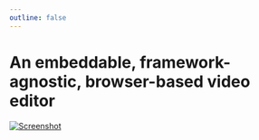 ```yaml
---
outline: false
---
```


# An embeddable, framework-agnostic, browser-based video editor

[<img src="/webgl-video-editor-screenshot.jpg" alt="Screenshot" class="max-h-30rem">](/video-editor)

<!--@include: ../../packages/webgl-video-editor/README.md#main-->
